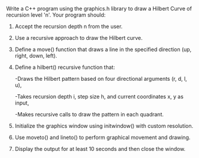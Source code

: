 Write a C++ program using the graphics.h library to draw a Hilbert Curve of recursion level 'n'. Your program should:

1. Accept the recursion depth n from the user.

2. Use a recursive approach to draw the Hilbert curve.

3. Define a move() function that draws a line in the specified direction (up, right, down, left).

4. Define a hilbert() recursive function that:

    -Draws the Hilbert pattern based on four directional arguments (r, d, l, u),

    -Takes recursion depth i, step size h, and current coordinates x, y as input,

    -Makes recursive calls to draw the pattern in each quadrant.
 
6. Initialize the graphics window using initwindow() with custom resolution.

7. Use moveto() and lineto() to perform graphical movement and drawing.

8. Display the output for at least 10 seconds and then close the window.
